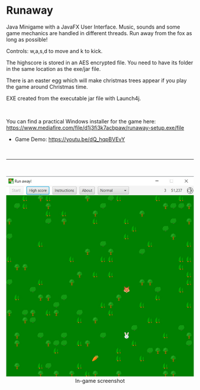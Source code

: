 # Runaway
Java Minigame with a JavaFX User Interface. Music, sounds and some game mechanics are handled in different threads. Run away from the fox as long as possible! 

Controls: w,a,s,d to move and k to kick. 

The highscore is stored in an AES encrypted file. You need to have its folder in the same location as the exe/jar file. 

There is an easter egg which will make christmas trees appear if you play the game around Christmas time.

EXE created from the executable jar file with Launch4j. 

<br>

You can find a practical Windows installer for the game here: https://www.mediafire.com/file/d1j3fi3k7acbpaw/runaway-setup.exe/file

* Game Demo: https://youtu.be/dQ_hqpBVEvY 

<br>
<hr>
<br>
<p align="center">
<img src="https://raw.githubusercontent.com/gh28942/Runaway/master/screenshot/runaway_screenshot.jpg">
<br>In-game screenshot</br>
<br>
</p>
